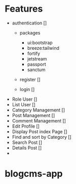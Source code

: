 # Features

- authentication []
  - packages
    - ui:bootstrap
    - breeze:tailwind
    - fortify
    - jetstream
    - passport
    - sanctum
   
  - register []
  - login []   
- Role User []
- List User []
- Category Management []
- Post Management [] 
- Comment Management [] 
- Edit Profile [] 
- Display Post index Page [] 
- Find and sort by Category [] 
- Search Post [] 
- Details Post [] 
- 



  
 
# blogcms-app
